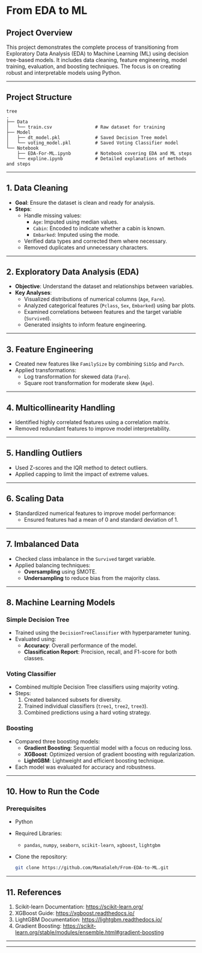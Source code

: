 # **From EDA to ML**

## **Project Overview**
This project demonstrates the complete process of transitioning from Exploratory Data Analysis (EDA) to Machine Learning (ML) using decision tree-based models. It includes data cleaning, feature engineering, model training, evaluation, and boosting techniques. The focus is on creating robust and interpretable models using Python.

---

## **Project Structure**

```plaintext
tree
.
├── Data
│   └── train.csv                # Raw dataset for training
├── Model
│   ├── dt_model.pkl             # Saved Decision Tree model
│   └── voting_model.pkl         # Saved Voting Classifier model
└── Notebook
    ├── EDA-For-ML.ipynb         # Notebook covering EDA and ML steps
    └── expline.ipynb            # Detailed explanations of methods and steps
```

---

## **1. Data Cleaning**
- **Goal**: Ensure the dataset is clean and ready for analysis.
- **Steps**:
  - Handle missing values:
    - `Age`: Imputed using median values.
    - `Cabin`: Encoded to indicate whether a cabin is known.
    - `Embarked`: Imputed using the mode.
  - Verified data types and corrected them where necessary.
  - Removed duplicates and unnecessary characters.

---

## **2. Exploratory Data Analysis (EDA)**
- **Objective**: Understand the dataset and relationships between variables.
- **Key Analyses**:
  - Visualized distributions of numerical columns (`Age`, `Fare`).
  - Analyzed categorical features (`Pclass`, `Sex`, `Embarked`) using bar plots.
  - Examined correlations between features and the target variable (`Survived`).
  - Generated insights to inform feature engineering.

---

## **3. Feature Engineering**
- Created new features like `FamilySize` by combining `SibSp` and `Parch`.
- Applied transformations:
  - Log transformation for skewed data (`Fare`).
  - Square root transformation for moderate skew (`Age`).

---

## **4. Multicollinearity Handling**
- Identified highly correlated features using a correlation matrix.
- Removed redundant features to improve model interpretability.

---

## **5. Handling Outliers**
- Used Z-scores and the IQR method to detect outliers.
- Applied capping to limit the impact of extreme values.

---

## **6. Scaling Data**
- Standardized numerical features to improve model performance:
  - Ensured features had a mean of 0 and standard deviation of 1.

---

## **7. Imbalanced Data**
- Checked class imbalance in the `Survived` target variable.
- Applied balancing techniques:
  - **Oversampling** using SMOTE.
  - **Undersampling** to reduce bias from the majority class.

---

## **8. Machine Learning Models**
### **Simple Decision Tree**
- Trained using the `DecisionTreeClassifier` with hyperparameter tuning.
- Evaluated using:
  - **Accuracy**: Overall performance of the model.
  - **Classification Report**: Precision, recall, and F1-score for both classes.

### **Voting Classifier**
- Combined multiple Decision Tree classifiers using majority voting.
- Steps:
  1. Created balanced subsets for diversity.
  2. Trained individual classifiers (`tree1`, `tree2`, `tree3`).
  3. Combined predictions using a hard voting strategy.

### **Boosting**
- Compared three boosting models:
  - **Gradient Boosting**: Sequential model with a focus on reducing loss.
  - **XGBoost**: Optimized version of gradient boosting with regularization.
  - **LightGBM**: Lightweight and efficient boosting technique.
- Each model was evaluated for accuracy and robustness.

---

## **10. How to Run the Code**
### Prerequisites
- Python
- Required Libraries:
  - `pandas`, `numpy`, `seaborn`, `scikit-learn`, `xgboost`, `lightgbm`

- Clone the repository:
   ```bash
   git clone https://github.com/ManaSaleh/From-EDA-to-ML.git
   ```

---

## **11. References**
1. Scikit-learn Documentation: https://scikit-learn.org/
2. XGBoost Guide: https://xgboost.readthedocs.io/
3. LightGBM Documentation: https://lightgbm.readthedocs.io/
4. Gradient Boosting: https://scikit-learn.org/stable/modules/ensemble.html#gradient-boosting

---
---
